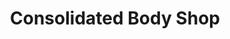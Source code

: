 ---
title: "Consolidated Body Shop"
url: /crossville/consolidated-body-shop/
shop: Autowerkstatt
---